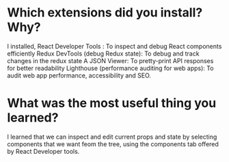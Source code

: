 # Which extensions did you install? Why?

I installed,
React Developer Tools : To inspect and debug React components efficiently
Redux DevTools (debug Redux state): To debug and track changes in the redux state
A JSON Viewer: To pretty-print API responses for better readability
Lighthouse (performance auditing for web apps): To audit web app performance, accessibility and SEO.

# What was the most useful thing you learned?

I learned that we can inspect and edit current props and state by selecting components that we want feom the tree, using the components tab offered by React Developer tools.
